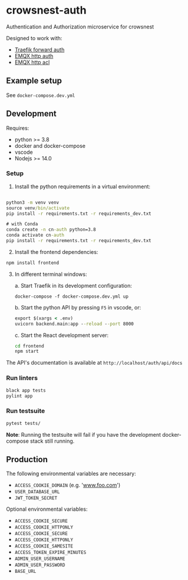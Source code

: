 # crowsnest-auth

Authentication and Authorization microservice for crowsnest

Designed to work with:

- [Traefik forward auth](https://doc.traefik.io/traefik/v2.0/middlewares/forwardauth/)
- [EMQX http auth](https://docs.emqx.io/en/broker/v4.3/advanced/auth-http.html)
- [EMQX http acl](https://docs.emqx.io/en/broker/v4.3/advanced/acl-http.html)

## Example setup

See `docker-compose.dev.yml`

## Development

Requires:

- python >= 3.8
- docker and docker-compose
- vscode
- Nodejs >= 14.0

### Setup

1. Install the python requirements in a virtual environment:

```cmd

python3 -m venv venv
source venv/bin/activate
pip install -r requirements.txt -r requirements_dev.txt

# with Conda
conda create -n cn-auth python=3.8
conda activate cn-auth
pip install -r requirements.txt -r requirements_dev.txt
```

2. Install the frontend dependencies:

```cmd
npm install frontend
```

3. In different terminal windows:

   a. Start Traefik in its development configuration:

   ```
   docker-compose -f docker-compose.dev.yml up
   ```

   b. Start the python API by pressing `F5` in vscode, or:

   ```cmd
   export $(xargs < .env)
   uvicorn backend.main:app --reload --port 8000
   ```

   c. Start the React development server:

   ```cmd
   cd frontend
   npm start
   ```

The API's documentation is available at `http://localhost/auth/api/docs`

### Run linters

```cmd
black app tests
pylint app
```

### Run testsuite

```cmd
pytest tests/
```

**Note**: Running the testsuite will fail if you have the development docker-compose stack still running.

## Production

The following environmental variables are necessary:

- `ACCESS_COOKIE_DOMAIN` (e.g. 'www.foo.com')
- `USER_DATABASE_URL`
- `JWT_TOKEN_SECRET`

Optional environmental variables:

- `ACCESS_COOKIE_SECURE`
- `ACCESS_COOKIE_HTTPONLY`
- `ACCESS_COOKIE_SECURE`
- `ACCESS_COOKIE_HTTPONLY`
- `ACCESS_COOKIE_SAMESITE`
- `ACCESS_TOKEN_EXPIRE_MINUTES`
- `ADMIN_USER_USERNAME`
- `ADMIN_USER_PASSWORD`
- `BASE_URL`
